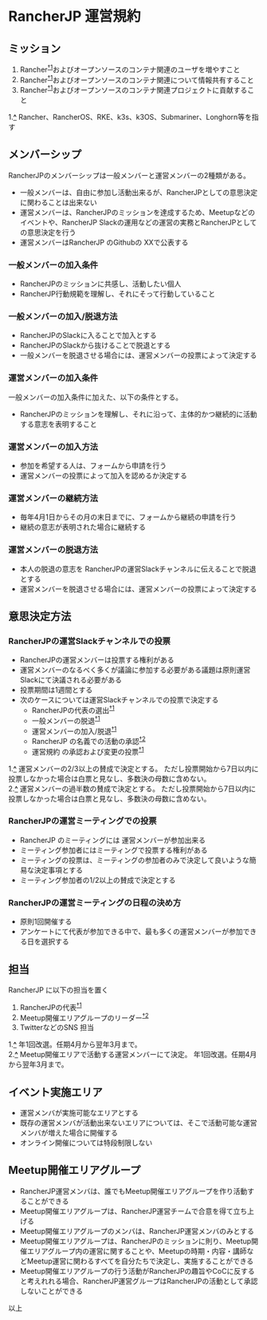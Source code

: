 # RancherJP 運営規約

## ミッション

1. Rancher<sup id="note_ref-1-1"><a href="#note-1-1">†1</a></sup>およびオープンソースのコンテナ関連のユーザを増やすこと
2. Rancher<sup id="note_ref-1-1"><a href="#note-1-1">†1</a></sup>およびオープンソースのコンテナ関連について情報共有すること
3. Rancher<sup id="note_ref-1-1"><a href="#note-1-1">†1</a></sup>およびオープンソースのコンテナ関連プロジェクトに貢献すること

1.<a href="#note_ref-t1-1-1" id="note-t1-1-1">**^**</a> Rancher、RancherOS、RKE、k3s、k3OS、Submariner、Longhorn等を指す

## メンバーシップ

RancherJPのメンバーシップは一般メンバーと運営メンバーの2種類がある。
* 一般メンバーは、自由に参加し活動出来るが、RancherJPとしての意思決定に関わることは出来ない
* 運営メンバーは、RancherJPのミッションを達成するため、Meetupなどのイベントや、RancherJP Slackの運用などの運営の実務とRancherJPとしての意思決定を行う
* 運営メンバーはRancherJP のGithubの XXで公表する

### 一般メンバーの加入条件

* RancherJPのミッションに共感し、活動したい個人
* RancherJP行動規範を理解し、それにそって行動していること

### 一般メンバーの加入/脱退方法

* RancherJPのSlackに入ることで加入とする
* RancherJPのSlackから抜けることで脱退とする
* 一般メンバーを脱退させる場合には、運営メンバーの投票によって決定する

### 運営メンバーの加入条件

一般メンバーの加入条件に加えた、以下の条件とする。
* RancherJPのミッションを理解し、それに沿って、主体的かつ継続的に活動する意志を表明すること

### 運営メンバーの加入方法

* 参加を希望する人は、フォームから申請を行う
* 運営メンバーの投票によって加入を認めるか決定する

### 運営メンバーの継続方法

* 毎年4月1日からその月の末日までに、フォームから継続の申請を行う
* 継続の意志が表明された場合に継続する

### 運営メンバーの脱退方法

* 本人の脱退の意志を RancherJPの運営Slackチャンネルに伝えることで脱退とする
* 運営メンバーを脱退させる場合には、運営メンバーの投票によって決定する

## 意思決定方法

### RancherJPの運営Slackチャンネルでの投票

* RancherJPの運営メンバーは投票する権利がある
* 運営メンバーのなるべく多くが議論に参加する必要がある議題は原則運営Slackにて決議される必要がある
* 投票期間は1週間とする
* 次のケースについては運営Slackチャンネルでの投票で決定する
   * RancherJPの代表の選出<sup id="note_ref-2-1"><a href="#note-2-1">†1</a></sup>
   * 一般メンバーの脱退<sup id="note_ref-2-1"><a href="#note-2-1">†1</a></sup>
   * 運営メンバーの加入/脱退<sup id="note_ref-2-1"><a href="#note-2-1">†1</a></sup>
   * RancherJP の名義での活動の承認<sup id="note_ref-2-2"><a href="#note-2-2">†2</a></sup>
   * 運営規約 の承認および変更の投票<sup id="note_ref-2-1"><a href="#note-2-1">†1</a></sup>

1.<a href="#note_ref-t1-2-1" id="note-t1-2-1">**^**</a> 運営メンバーの2/3以上の賛成で決定とする。 ただし投票開始から7日以内に投票しなかった場合は白票と見なし、多数決の母数に含めない。  
2.<a href="#note_ref-t1-2-1" id="note-t1-2-1">**^**</a> 運営メンバーの過半数の賛成で決定とする。 ただし投票開始から7日以内に投票しなかった場合は白票と見なし、多数決の母数に含めない。

### RancherJPの運営ミーティングでの投票

* RancherJP のミーティングには 運営メンバーが参加出来る
* ミーティング参加者にはミーティングで投票する権利がある
* ミーティングの投票は、ミーティングの参加者のみで決定して良いような簡易な決定事項とする
* ミーティング参加者の1/2以上の賛成で決定とする

### RancherJPの運営ミーティングの日程の決め方

* 原則1回開催する
* アンケートにて代表が参加できる中で、最も多くの運営メンバーが参加できる日を選択する

## 担当

RancherJP に以下の担当を置く

1. RancherJPの代表<sup id="note_ref-3-1"><a href="#note-3-1">†1</a></sup>
2. Meetup開催エリアグループのリーダー<sup id="note_ref-3-2"><a href="#note-3-2">†2</a></sup>
3. TwitterなどのSNS 担当

1.<a href="#note_ref-t1-3-1" id="note-t1-3-1">**^**</a> 年1回改選。任期4月から翌年3月まで。  
2.<a href="#note_ref-t1-3-2" id="note-t1-3-2">**^**</a> Meetup開催エリアで活動する運営メンバーにて決定。 年1回改選。任期4月から翌年3月まで。

## イベント実施エリア

* 運営メンバが実施可能なエリアとする
* 既存の運営メンバが活動出来ないエリアについては、そこで活動可能な運営メンバが増えた場合に開催する
* オンライン開催については特段制限しない

## Meetup開催エリアグループ

* RancherJP運営メンバは、誰でもMeetup開催エリアグループを作り活動することができる
* Meetup開催エリアグループは、RancherJP運営チームで合意を得て立ち上げる
* Meetup開催エリアグループのメンバは、RancherJP運営メンバのみとする
* Meetup開催エリアグループは、RancherJPのミッションに則り、Meetup開催エリアグループ内の運営に関することや、Meetupの時期・内容・講師などMeetup運営に関わるすべてを自分たちで決定し、実施することができる
* Meetup開催エリアグループの行う活動がRancherJPの趣旨やCoCに反すると考えれれる場合、RancherJP運営グループはRancherJPの活動として承認しないことができる

以上
